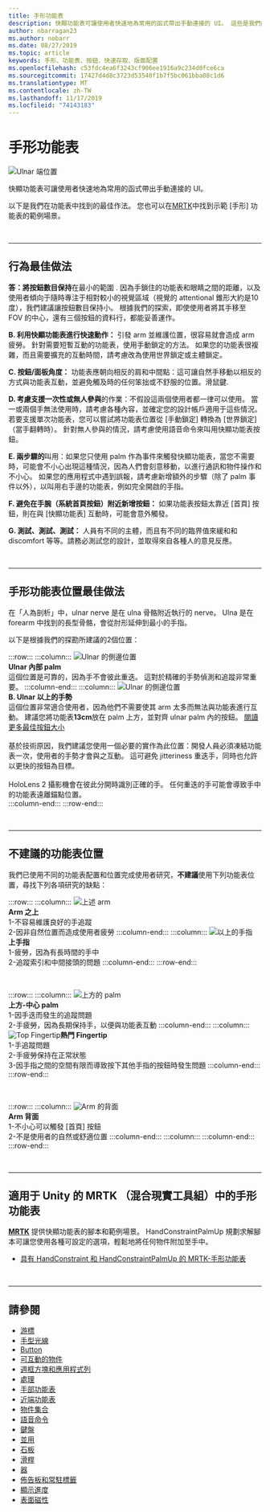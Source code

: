 ```yaml
---
title: 手形功能表
description: 快顯功能表可讓使用者快速地為常用的函式帶出手動連接的 UI。 這些是我們的最佳做法和功能表的建議。
author: nbarragan23
ms.author: nobarr
ms.date: 08/27/2019
ms.topic: article
keywords: 手形、功能表、按鈕、快速存取、版面配置
ms.openlocfilehash: c53fdc4ea6f3243cf906ee1916a9c234d0fce6ca
ms.sourcegitcommit: 17427d4d8c3723d53540f1b7f5bc061bba08c1d6
ms.translationtype: MT
ms.contentlocale: zh-TW
ms.lasthandoff: 11/17/2019
ms.locfileid: "74143183"
---
```

# <a name="hand-menu"></a>手形功能表

![Ulnar 端位置](images/UX/UX_Hero_HandMenu.jpg)

快顯功能表可讓使用者快速地為常用的函式帶出手動連接的 UI。 

以下是我們在功能表中找到的最佳作法。 您也可以在[MRTK](https://github.com/microsoft/MixedRealityToolkit-Unity/blob/mrtk_release/Documentation/README_Solver.md#hand-menu-with-handconstraint-and-handconstraintpalmup)中找到示範 [手形] 功能表的範例場景。

<br>

---

## <a name="behavior-best-practices"></a>行為最佳做法
**答：將按鈕數目保持**在最小的範圍 . 因為手鎖住的功能表和眼睛之間的距離，以及使用者傾向于隨時專注于相對較小的視覺區域（視覺的 attentional 錐形大約是10度），我們建議讓按鈕數目保持小。 根據我們的探索，即使使用者將其手移至 FOV 的中心，還有三個按鈕的資料行，都能妥善運作。 

**B. 利用快顯功能表進行快速動作：** 引發 arm 並維護位置，很容易就會造成 arm 疲勞。 針對需要短暫互動的功能表，使用手動鎖定的方法。 如果您的功能表很複雜，而且需要擴充的互動時間，請考慮改為使用世界鎖定或主體鎖定。 

**C. 按鈕/面板角度：** 功能表應朝向相反的肩和中間點：這可讓自然手移動以相反的方式與功能表互動，並避免觸及時的任何笨拙或不舒服的位置。滑鼠鍵. 

**D. 考慮支援一次性或無人參與**的作業：不假設這兩個使用者都一律可以使用。 當一或兩個手無法使用時，請考慮各種內容，並確定您的設計帳戶適用于這些情況。 若要支援單次功能表，您可以嘗試將功能表位置從 [手動鎖定] 轉換為 [世界鎖定] （當手翻轉時）。 針對無人參與的情況，請考慮使用語音命令來叫用快顯功能表按鈕。

**E. 兩步驟的**叫用：如果您只使用 palm 作為事件來觸發快顯功能表，當您不需要時，可能會不小心出現這種情況，因為人們會刻意移動，以進行通訊和物件操作和不小心。 如果您的應用程式中遇到誤報，請考慮新增額外的步驟（除了 palm 事件以外），以叫用右手邊的功能表，例如完全開啟的手指。

**F. 避免在手腕（系統首頁按鈕）附近新增按鈕：** 如果功能表按鈕太靠近 [首頁] 按鈕，則在與 [快顯功能表] 互動時，可能會意外觸發。

**G. 測試、測試、測試：** 人員有不同的主體，而且有不同的臨界值來緩和和 discomfort 等等。請務必測試您的設計，並取得來自各種人的意見反應。

<br>

---

## <a name="hand-menu-placement-best-practices"></a>手形功能表位置最佳做法

在「人為剖析」中，ulnar nerve 是在 ulna 骨骼附近執行的 nerve。 Ulna 是在 forearm 中找到的長型骨骼，會從肘形延伸到最小的手指。

以下是根據我們的探勘所建議的2個位置：


:::row:::
    :::column:::
        ![Ulnar 的側邊位置](images/UlnarSideHandMenu.gif)<br>
        **Ulnar 內部 palm**<br>
        這個位置是可靠的，因為手不會彼此重迭。 這對於精確的手勢偵測和追蹤非常重要。
    :::column-end:::
    :::column:::
        ![Ulnar 的側邊位置](images/UlnarAboveHandMenu.gif)<br>
        **B. Ulnar 以上的手勢**<br>
        這個位置非常適合使用者，因為他們不需要使其 arm 太多而無法與功能表進行互動。 建議您將功能表**13cm**放在 palm 上方，並對齊 ulnar palm 內的按鈕。 [閱讀更多最佳按鈕大小](interactable-object.md)<br>
        <br>
        基於技術原因，我們建議您使用一個必要的實作為此位置：開發人員必須凍結功能表一次，使用者的手勢才會與之互動。 這可避免 jitteriness 重迭手，同時也允許以更快的按鈕為目標。<br>
        <br>
        HoloLens 2 攝影機會在彼此分開時識別正確的手。 任何重迭的手可能會導致手中的功能表遠離錨點位置。<br>
    :::column-end:::
:::row-end:::



<br>

---

## <a name="menu-positions-that-are-not-recommended"></a>不建議的功能表位置
我們已使用不同的功能表配置和位置完成使用者研究，**不建議**使用下列功能表位置，尋找下列各項研究的缺點：


:::row:::
    :::column:::
        ![上述 arm](images/AboveArm.gif)<br>
        **Arm 之上**<br>
        1-不容易維護良好的手追蹤<br>
        2-因非自然位置而造成使用者疲勞
    :::column-end:::
    :::column:::
        ![以上的手指](images/AboveFingers.gif)<br>
        **上手指**<br>
        1-疲勞，因為有長時間的手中<br>
        2-追蹤索引和中間接頭的問題
    :::column-end:::
:::row-end:::

<br>

:::row:::
    :::column:::
        ![上方的 palm](images/handCenter.gif)<br>
        **上方-中心 palm**<br>
        1-因手迭而發生的追蹤問題<br>
        2-手疲勞，因為長期保持手，以便與功能表互動
    :::column-end:::
    :::column:::
        ![Top Fingertip](images/TopFingerTip.gif)**熱門 Fingertip**<br>
        1-手追蹤問題<br>
        2-手疲勞保持在正常狀態<br>
        3-因手指之間的空間有限而導致按下其他手指的按鈕時發生問題
    :::column-end:::
:::row-end:::

<br>

:::row:::
    :::column:::
        ![Arm](images/BackOfTheArm.gif) 的背面<br>
        **Arm 背面**<br>
        1-不小心可以觸發 [首頁] 按鈕<br>
        2-不是使用者的自然或舒適位置
    :::column-end:::
    :::column:::
    :::column-end:::
:::row-end:::

<br>

---

## <a name="hand-menu-in-mrtkmixed-reality-toolkit-for-unity"></a>適用于 Unity 的 MRTK （混合現實工具組）中的手形功能表
**[MRTK](https://github.com/Microsoft/MixedRealityToolkit-Unity)** 提供快顯功能表的腳本和範例場景。 HandConstraintPalmUp 規劃求解腳本可讓您使用各種可設定的選項，輕鬆地將任何物件附加至手中。

* [具有 HandConstraint 和 HandConstraintPalmUp 的 MRTK-手形功能表](https://github.com/microsoft/MixedRealityToolkit-Unity/blob/mrtk_release/Documentation/README_Solver.md#hand-menu-with-handconstraint-and-handconstraintpalmup)


<br>

---


## <a name="see-also"></a>請參閱

* [游標](cursors.md)
* [手型光線](point-and-commit.md)
* [Button](button.md)
* [可互動的物件](interactable-object.md)
* [週框方塊和應用程式列](app-bar-and-bounding-box.md)
* [處理](direct-manipulation.md)
* [手部功能表](hand-menu.md)
* [近端功能表](near-menu.md)
* [物件集合](object-collection.md)
* [語音命令](voice-input.md)
* [鍵盤](keyboard.md)
* [並用](tooltip.md)
* [石板](slate.md)
* [滑桿](slider.md)
* [器](shader.md)
* [佈告板和常駐標籤](billboarding-and-tag-along.md)
* [顯示進度](progress.md)
* [表面磁性](surface-magnetism.md)
